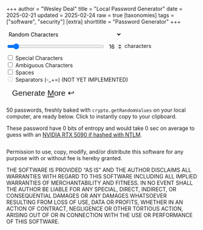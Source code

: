 +++
author = "Wesley Deal"
title = "Local Password Generator"
date = 2025-02-21
updated = 2025-02-24
raw = true
[taxonomies]
tags = ["software", "security"]
[extra]
shorttitle = "Password Generator"
+++

<style type="text/css">
#length_val{
	width: 3em;
	background: transparent;
	border: none;
	border-bottom: 1px solid var(--color-fg);
	border-radius: 0;
	font: inherit;
	padding: 0;
	text-align: center;
}
input[type=number]::-webkit-inner-spin-button {
    opacity: 1
}
#settings-wrapper {
	display: flex;
	gap: 10px;
	flex-direction: column;
}
#settings-wrapper div.length-container{
	display: flex;
	gap: 5px;
	flex-wrap: wrap;
}
#length{
	width: 256px;
}
#result{
	font-family: "Red Hat Mono",Consolas,monospace;
	font-size: 1.5em;
	border: 1px solid var(--color-fg);
	outline: 2px solid var(--color-accent);
	margin: 10px 0;
	overflow-x: auto;
	max-width: min(100%,1600px);
}
#result.smaller{
	font-size: 1em;
}
#result ul{
	display: flex;
	flex-wrap: wrap;
	gap: 24px 20px;
	justify-content: space-evenly;
	padding: 0 10px;
}
#result li{
	display: flex;
	width: auto;
	padding: 0;
	margin: 0;
	line-height: 1;
}
#result li.copied{
	border-bottom: 2px solid var(--color-accent);
	margin-bottom: -2px;
	font-style: italic;
}
.content{
	display: flex;
	max-width: 100%;
	align-items: center;
	flex-direction: column;
	gap: 20px 0;
	min-height: 100vh;
}
.content > *:not(div#result) {
	width: calc(min(780px,100%));
	padding: 0 10px;
}
button#generate {
	font-size: 1.5em;
	color: var(--color-link);
	border: 2px solid var(--color-link);
	border-radius: 3px;
	background: var(--color-bg);
	padding: 5px 15px 10px;
	transition: border 250ms ease-in-out, color 250ms ease-in-out, background 250ms ease-in-out;
}
button#generate:hover {
	background: var(--color-hover);
	color: var(--color-bg);
	border: 2px solid var(--color-hover);
}
#controls{
	display: flex;
	flex-direction: row;
	align-items: end;
	justify-content: space-between;
	flex-wrap: wrap;
	gap: 10px;
}
select{
	border: 1px solid var(--color-fg);
	border-radius: 3px;
	font: inherit;
	background: none;
	padding: 2px;
}
</style>
<div id="controls">
	<div id="settings-wrapper">
		<div>
			<select id="mode" onchange="pwgen()">
				<option value="char">Random Characters</option>
				<option value="words">Random Words (NOT YET IMPLEMENTED)</option>
			</select>
		</div>
		<div class="length-container">
			<input type="range" id="length" min="8" max="128" value="16">
			<input type="number" id="length_val" value="16"></input>
   			<label for="length"> characters</label>
		</div>
		<div>
			<input type="checkbox" id="specials" value="specials" onchange="pwgen()">
			<label for="specials"> Special Characters</label><br>
			<input type="checkbox" id="ambiguous" value="ambiguous" onchange="pwgen()">
			<label for="ambiguous"> Ambiguous Characters</label><br>
			<input type="checkbox" id="spaces" value="spaces" onchange="pwgen()">
			<label for="spaces"> Spaces</label><br>
			<input type="checkbox" id="separators" value="separators" onchange="pwgen()" disabled>
			<label for="separators"> Separators (-_+=)  (NOT YET IMPLEMENTED)</label><br>
		</div>
	</div>
	<div id="genbutton-wrapper">
		<button type="button" id="generate">Generate <u>M</u>ore ↩</button>
	</div>
</div>

<div id="explanation">
	<p>50 passwords, freshly baked with <code>crypto.getRandomValues</code> on your local computer, are ready below. Click to instantly copy to your clipboard.
	<p>These password have <span id="entropy">0</span> bits of entropy and would take <span id="hashtime">0 sec</span> on average to guess with an <a href="https://gist.github.com/Chick3nman/09bac0775e6393468c2925c1e1363d5c">NVIDIA RTX 5090 if hashed with NTLM</a>.
</div>

<div id="result"></div>

<div id="license"><p>Permission to use, copy, modify, and/or distribute this software for
any purpose with or without fee is hereby granted.
<p>THE SOFTWARE IS PROVIDED “AS IS” AND THE AUTHOR DISCLAIMS ALL
WARRANTIES WITH REGARD TO THIS SOFTWARE INCLUDING ALL IMPLIED WARRANTIES
OF MERCHANTABILITY AND FITNESS. IN NO EVENT SHALL THE AUTHOR BE LIABLE
FOR ANY SPECIAL, DIRECT, INDIRECT, OR CONSEQUENTIAL DAMAGES OR ANY
DAMAGES WHATSOEVER RESULTING FROM LOSS OF USE, DATA OR PROFITS, WHETHER IN
AN ACTION OF CONTRACT, NEGLIGENCE OR OTHER TORTIOUS ACTION, ARISING OUT
OF OR IN CONNECTION WITH THE USE OR PERFORMANCE OF THIS SOFTWARE.</div>

<script>
const maxUInt32 = (new Uint32Array([-1]))[0]
const ambiguousAlphaNumeric = "ABCDEFGHIJKLMNOPQRSTUVWXYZabcdefghijklmnopqrstuvwxyz0123456789";
const unambiguousAlphaNumeric = "ABCDEFGHJKLMNPQRSTUVWXYZabcdefghijkmnpqrstuvwxyz23456789";
const symbols = '`~!@#$%^&*()_+-=[]{}\\|;:\'",<.>/?';
const separators = "-_+=";
	
var genButton = document.getElementById("generate");
var genButtonHeld = false;
genButton.addEventListener('pointerdown', (e) => { genButtonHeld = true; })
genButton.addEventListener('pointerup', (e) => { genButtonHeld = false; })
genButton.addEventListener('pointerleave', (e) => { genButtonHeld = false; })
genButton.addEventListener('pointercancel', (e) => { genButtonHeld = false; })
document.body.addEventListener('keydown', (event) => { if(event.code == "Enter" || event.code == "KeyM") genButtonHeld = true; })
document.body.addEventListener('keyup', (event) => { if(event.code == "Enter" || event.code == "KeyM") genButtonHeld = false; })

var results = document.getElementById("result");
var length = document.getElementById("length");
var length_val = document.getElementById("length_val");
function onChangeLength(event) {
	if (event.target.value > 16) {
		results.classList.add("smaller");
	} else {
		results.classList.remove("smaller");
	}
	if (event.target == document.getElementById('length')){
		document.getElementById('length_val').value=event.target.value;
	} else {
		document.getElementById('length').value=event.target.value;
	}
	pwgen();
}
length_val.addEventListener('wheel', scrollLength);
length_val.addEventListener('keyup', onChangeLength);
length_val.addEventListener('mouseup', onChangeLength);
length_val.addEventListener('pointerup', () => length_val.select());
length.addEventListener('input', onChangeLength);
length.addEventListener('wheel', scrollLength);

function scrollLength(event){
	length.value -= Math.sign(event.deltaY);
	length_val.value = length.value;
	pwgen();
	event.preventDefault();
	event.stopPropagation();
}
function secureRand(min, max, count=1) {
	var randInts = crypto.getRandomValues(new Uint32Array(count));
	var scale = max-min;
	var result = min;
	return randInts.map(r => min + Math.round(scale*(r/maxUInt32)));
}
function roundTo(value, decimals) {
	const m = Math.pow(10, decimals);
	return Math.round(m * value) / m;
}
function pwgen() {
	var result = "";
	var modeElement = document.getElementById("mode");
	var mode = modeElement.options[modeElement.selectedIndex].value;
	var pwlen = parseInt(document.getElementById("length_val").value);
	var specials = document.getElementById("specials").checked;
	var ambiguous = document.getElementById("ambiguous").checked;
	var spaces = document.getElementById("spaces").checked;
	const count = 50;
	var charSet = ambiguous ? ambiguousAlphaNumeric : unambiguousAlphaNumeric;
	if(specials) {charSet += symbols;}
	if(spaces) {charSet += " ";}
	var resultInnerHTML = "<ul>";
	var randChars = Array.from(secureRand(0, charSet.length-1, pwlen*count));
	for (i=0; i<count; i++) {
		var pw = randChars.slice(i*pwlen,i*pwlen+pwlen).map(c => charSet[c]).join("");
		resultInnerHTML += "<li>" + pw.replaceAll("&","&amp;").replaceAll(">","&gt;").replaceAll("<","&lt;").replaceAll("\\",'&bsol;') + "</li>";
	}
	resultInnerHTML += "</ul>"
	document.getElementById("result").innerHTML = resultInnerHTML;
	for (el of document.querySelectorAll("#result li")){
		el.addEventListener('click', function(e) {
			window.getSelection().removeAllRanges();
			r = document.createRange();
			r.selectNodeContents(e.target.closest('li'));
			window.getSelection().addRange(r);
			document.execCommand('copy');
			e.target.closest('li').classList.add('copied');
		});
	}
	const hashRate = 3.401e+11;
	var entropy = Math.log2(Math.pow(charSet.length, pwlen));
	var hashTime = Math.pow(2, entropy) / hashRate / 2 / 3600 / 24 / 365;
	var hashTimeText = "";
	if (hashTime < 1/365/24) {hashTimeText = roundTo(hashTime*365*24*3600, 0) + " seconds"} else
	if (hashTime < 1/365) {hashTimeText = roundTo(hashTime*365*24, 1) + " hours"} else
	if (hashTime < 1) { hashTimeText = roundTo(hashTime*365, 1) + " days"} else
	hashTimeText = roundTo(hashTime, 2) + " years";
	document.getElementById("entropy").innerHTML = roundTo(entropy, 2);
	document.getElementById("hashtime").innerHTML = hashTimeText;
}
function monitorGenButton() {
	if (genButtonHeld) pwgen();
	window.requestAnimationFrame(monitorGenButton);
}
monitorGenButton();
pwgen();

</script>
